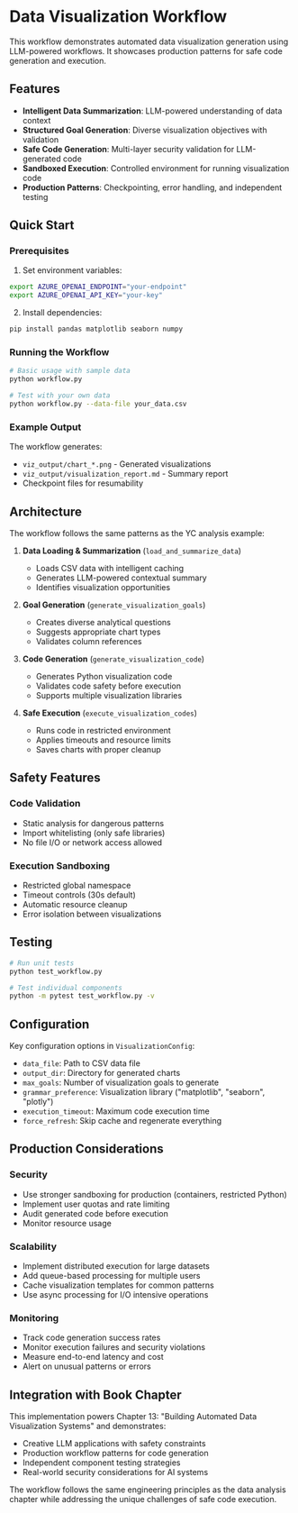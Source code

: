 # Data Visualization Workflow

This workflow demonstrates automated data visualization generation using LLM-powered workflows. It showcases production patterns for safe code generation and execution.

## Features

- **Intelligent Data Summarization**: LLM-powered understanding of data context
- **Structured Goal Generation**: Diverse visualization objectives with validation
- **Safe Code Generation**: Multi-layer security validation for LLM-generated code
- **Sandboxed Execution**: Controlled environment for running visualization code
- **Production Patterns**: Checkpointing, error handling, and independent testing

## Quick Start

### Prerequisites

1. Set environment variables:
```bash
export AZURE_OPENAI_ENDPOINT="your-endpoint"
export AZURE_OPENAI_API_KEY="your-key"
```

2. Install dependencies:
```bash
pip install pandas matplotlib seaborn numpy
```

### Running the Workflow

```bash
# Basic usage with sample data
python workflow.py

# Test with your own data
python workflow.py --data-file your_data.csv
```

### Example Output

The workflow generates:
- `viz_output/chart_*.png` - Generated visualizations
- `viz_output/visualization_report.md` - Summary report
- Checkpoint files for resumability

## Architecture

The workflow follows the same patterns as the YC analysis example:

1. **Data Loading & Summarization** (`load_and_summarize_data`)
   - Loads CSV data with intelligent caching
   - Generates LLM-powered contextual summary
   - Identifies visualization opportunities

2. **Goal Generation** (`generate_visualization_goals`)
   - Creates diverse analytical questions
   - Suggests appropriate chart types
   - Validates column references

3. **Code Generation** (`generate_visualization_code`)
   - Generates Python visualization code
   - Validates code safety before execution
   - Supports multiple visualization libraries

4. **Safe Execution** (`execute_visualization_codes`)
   - Runs code in restricted environment
   - Applies timeouts and resource limits
   - Saves charts with proper cleanup

## Safety Features

### Code Validation
- Static analysis for dangerous patterns
- Import whitelisting (only safe libraries)
- No file I/O or network access allowed

### Execution Sandboxing
- Restricted global namespace
- Timeout controls (30s default)
- Automatic resource cleanup
- Error isolation between visualizations

## Testing

```bash
# Run unit tests
python test_workflow.py

# Test individual components
python -m pytest test_workflow.py -v
```

## Configuration

Key configuration options in `VisualizationConfig`:

- `data_file`: Path to CSV data file
- `output_dir`: Directory for generated charts
- `max_goals`: Number of visualization goals to generate
- `grammar_preference`: Visualization library ("matplotlib", "seaborn", "plotly")
- `execution_timeout`: Maximum code execution time
- `force_refresh`: Skip cache and regenerate everything

## Production Considerations

### Security
- Use stronger sandboxing for production (containers, restricted Python)
- Implement user quotas and rate limiting
- Audit generated code before execution
- Monitor resource usage

### Scalability
- Implement distributed execution for large datasets
- Add queue-based processing for multiple users
- Cache visualization templates for common patterns
- Use async processing for I/O intensive operations

### Monitoring
- Track code generation success rates
- Monitor execution failures and security violations
- Measure end-to-end latency and cost
- Alert on unusual patterns or errors

## Integration with Book Chapter

This implementation powers Chapter 13: "Building Automated Data Visualization Systems" and demonstrates:

- Creative LLM applications with safety constraints
- Production workflow patterns for code generation
- Independent component testing strategies
- Real-world security considerations for AI systems

The workflow follows the same engineering principles as the data analysis chapter while addressing the unique challenges of safe code execution.